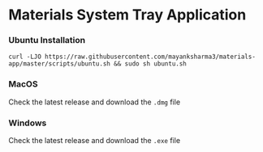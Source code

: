 # Materials System Tray Application

### Ubuntu Installation

`curl -LJO https://raw.githubusercontent.com/mayanksharma3/materials-app/master/scripts/ubuntu.sh && sudo sh ubuntu.sh`

### MacOS 

Check the latest release and download the `.dmg` file

### Windows

Check the latest release and download the `.exe` file

